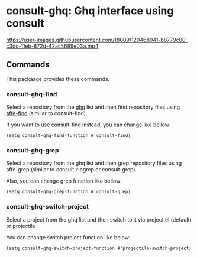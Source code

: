 # consult-ghq: Ghq interface using consult

https://user-images.githubusercontent.com/18009/120468941-b8779c00-c3dc-11eb-872d-42ac5689e03a.mp4

## Commands

This packaage provides these commands.

### consult-ghq-find

Select a repository from the [ghq](https://github.com/x-motemen/ghq) list and then find repository files using [affe-find](https://github.com/minad/affe) (similar to consult-find).

If you want to use consult-find instead, you can change like bellow:

```elisp
(setq consult-ghq-find-function #'consult-find)
```

### consult-ghq-grep

Select a repository from the ghq list and then grep repository files using affe-grep (similar to consult-ripgrep or consult-grep).

Also, you can change grep function like bellow:

```elisp
(setq consult-ghq-grep-function #'consult-grep)
```

### consult-ghq-switch-project

Select a project from the ghq list and then switch to it via project.el (default) or projectile

You can change switch project function like below:

```elisp
(setq consult-ghq-switch-project-function #'projectile-switch-project)
```
